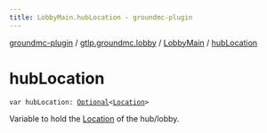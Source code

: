 ```yaml
---
title: LobbyMain.hubLocation - groundmc-plugin
---
```


[groundmc-plugin](../../index.html) / [gtlp.groundmc.lobby](../index.html) / [LobbyMain](index.html) / [hubLocation](.)

# hubLocation

`var hubLocation: `[`Optional`](http://docs.oracle.com/javase/6/docs/api/java/util/Optional.html)`<`[`Location`](https://hub.spigotmc.org/javadocs/spigot/org/bukkit/Location.html)`>`

Variable to hold the [Location](https://hub.spigotmc.org/javadocs/spigot/org/bukkit/Location.html) of the hub/lobby.

